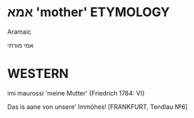 אמא
'mother'
ETYMOLOGY
===========
Aramaic

אמי מורתי

WESTERN
========

imi maurossi 'meine Mutter' {Friedrich 1784: VI}

Das is aane von unsere' Immōhes!
[FRANKFURT, Tendlau №6]